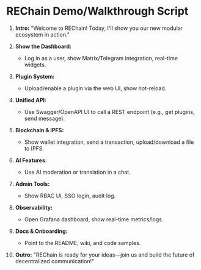 # REChain Demo/Walkthrough Script

1. **Intro:**
   "Welcome to REChain! Today, I'll show you our new modular ecosystem in action."

2. **Show the Dashboard:**
   - Log in as a user, show Matrix/Telegram integration, real-time widgets.

3. **Plugin System:**
   - Upload/enable a plugin via the web UI, show hot-reload.

4. **Unified API:**
   - Use Swagger/OpenAPI UI to call a REST endpoint (e.g., get plugins, send message).

5. **Blockchain & IPFS:**
   - Show wallet integration, send a transaction, upload/download a file to IPFS.

6. **AI Features:**
   - Use AI moderation or translation in a chat.

7. **Admin Tools:**
   - Show RBAC UI, SSO login, audit log.

8. **Observability:**
   - Open Grafana dashboard, show real-time metrics/logs.

9. **Docs & Onboarding:**
   - Point to the README, wiki, and code samples.

10. **Outro:**
    "REChain is ready for your ideas—join us and build the future of decentralized communication!" 